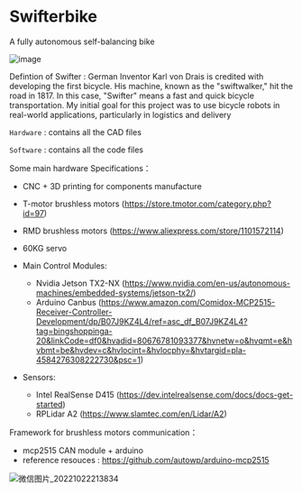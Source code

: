 # Swifterbike
A fully autonomous self-balancing bike 


![image](https://user-images.githubusercontent.com/97100920/196859645-f2c14f5a-aec7-4d89-97b3-0bc14e391040.png)


Defintion of Swifter : German Inventor Karl von Drais is credited with developing the first bicycle. 
His machine, known as the "swiftwalker," hit the road in 1817. In this case, "Swifter" means a fast and quick bicycle transportation.
My initial goal for this project was to use bicycle robots in real-world applications, particularly in logistics and delivery



`Hardware` : contains all the CAD files

`Software` : contains all the code files



Some main hardware Specifications：
+ CNC + 3D printing for components manufacture

+ T-motor brushless motors (https://store.tmotor.com/category.php?id=97)
+ RMD brushless motors (https://www.aliexpress.com/store/1101572114)
+ 60KG servo 

+ Main Control Modules: 
    + Nvidia Jetson TX2-NX (https://www.nvidia.com/en-us/autonomous-machines/embedded-systems/jetson-tx2/) 
    + Arduino Canbus (https://www.amazon.com/Comidox-MCP2515-Receiver-Controller-Development/dp/B07J9KZ4L4/ref=asc_df_B07J9KZ4L4?tag=bingshoppinga-20&linkCode=df0&hvadid=80676781093377&hvnetw=o&hvqmt=e&hvbmt=be&hvdev=c&hvlocint=&hvlocphy=&hvtargid=pla-4584276308222730&psc=1)


+ Sensors: 
    + Intel RealSense D415 (https://dev.intelrealsense.com/docs/docs-get-started)
    + RPLidar A2 (https://www.slamtec.com/en/Lidar/A2)


Framework for brushless motors communication：
+ mcp2515 CAN module + arduino
+ reference resouces : https://github.com/autowp/arduino-mcp2515

![微信图片_20221022213834](https://user-images.githubusercontent.com/97100920/197369042-e8cc57fd-9f8f-445f-ae66-c9d658a728e4.jpg)






